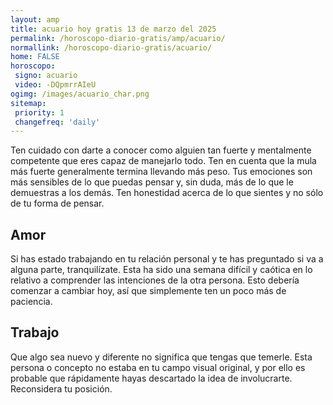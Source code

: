 ```yaml
---
layout: amp
title: acuario hoy gratis 13 de marzo del 2025 
permalink: /horoscopo-diario-gratis/amp/acuario/
normallink: /horoscopo-diario-gratis/acuario/
home: FALSE
horoscopo:
 signo: acuario
 video: -DQpmrrAIeU
ogimg: /images/acuario_char.png
sitemap:
 priority: 1
 changefreq: 'daily'
---
```



Ten cuidado con darte a conocer como alguien tan fuerte y mentalmente competente que eres capaz de manejarlo todo. Ten en cuenta que la mula más fuerte generalmente termina llevando más peso. Tus emociones son más sensibles de lo que puedas pensar y, sin duda, más de lo que le demuestras a los demás. Ten honestidad acerca de lo que sientes y no sólo de tu forma de pensar.

## Amor

Si has estado trabajando en tu relación personal y te has preguntado si va a alguna parte, tranquilízate. Esta ha sido una semana difícil y caótica en lo relativo a comprender las intenciones de la otra persona. Esto debería comenzar a cambiar hoy, así que simplemente ten un poco más de paciencia.

## Trabajo

Que algo sea nuevo y diferente no significa que tengas que temerle. Esta persona o concepto no estaba en tu campo visual original, y por ello es probable que rápidamente hayas descartado la idea de involucrarte. Reconsidera tu posición.